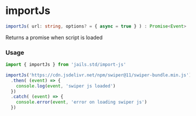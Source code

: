 
# importJs
```ts 
importJs( url: string, options? = { async = true } ) : Promise<Event>
```

Returns a promise when script is loaded


### Usage 

```ts 
import { importJs } from 'jails.std/import-js'

importJs('https://cdn.jsdelivr.net/npm/swiper@11/swiper-bundle.min.js')
  .then( (event) => {
    console.log(event, 'swiper js loaded') 
  })
  .catch( (event) => { 
    console.error(event, 'error on loading swiper js') 
  })
```
